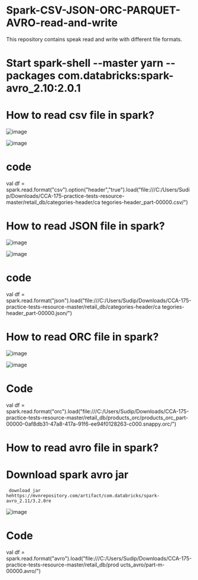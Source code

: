 # Spark-CSV-JSON-ORC-PARQUET-AVRO-read-and-write
This repository contains speak read and write with different file formats.

# Start spark-shell --master yarn --packages com.databricks:spark-avro_2.10:2.0.1

# How to read csv file in spark?

  ![image](https://user-images.githubusercontent.com/70854976/149605090-28d25920-029d-4460-af8f-101db090a4d6.png)
  
  ![image](https://user-images.githubusercontent.com/70854976/149605121-64979d0c-33b8-4977-804e-c45a5c99976d.png)
  
# code
val df = spark.read.format("csv").option("header","true").load("file:///C:/Users/Sudip/Downloads/CCA-175-practice-tests-resource-master/retail_db/categories-header/ca
tegories-header_part-00000.csv/")

# How to read JSON file in spark?

  ![image](https://user-images.githubusercontent.com/70854976/149605264-249e54b9-19c8-4e10-998b-701ca22f4b1d.png)
  
  ![image](https://user-images.githubusercontent.com/70854976/149605287-8e3eefec-63de-4204-84e3-872fa882bc26.png)

# code
val df = spark.read.format("json").load("file:///C:/Users/Sudip/Downloads/CCA-175-practice-tests-resource-master/retail_db/categories-header/ca
tegories-header_part-00000.json/")

# How to read ORC file in spark?

  ![image](https://user-images.githubusercontent.com/70854976/149605512-2beedd04-2aa0-48a3-bc5d-5f50f9568479.png)
  
  ![image](https://user-images.githubusercontent.com/70854976/149605531-b65e2375-544a-43d6-8881-0a8883461224.png)
  
# Code

val df = spark.read.format("orc").load("file:///C:/Users/Sudip/Downloads/CCA-175-practice-tests-resource-master/retail_db/products_orc/products_orc_part-00000-0af8db31-47a8-417a-91f6-ee94f0128263-c000.snappy.orc/")

# How to read avro file in spark?

  # Download spark avro jar 
     
     download jar hehttps://mvnrepository.com/artifact/com.databricks/spark-avro_2.11/3.2.0re

  ![image](https://user-images.githubusercontent.com/70854976/149605633-70440e30-ffe3-418c-9794-de561048d1e2.png)
  
# Code

val df = spark.read.format("avro").load("file:///C:/Users/Sudip/Downloads/CCA-175-practice-tests-resource-master/retail_db/prod
ucts_avro/part-m-00000.avro/")



 

